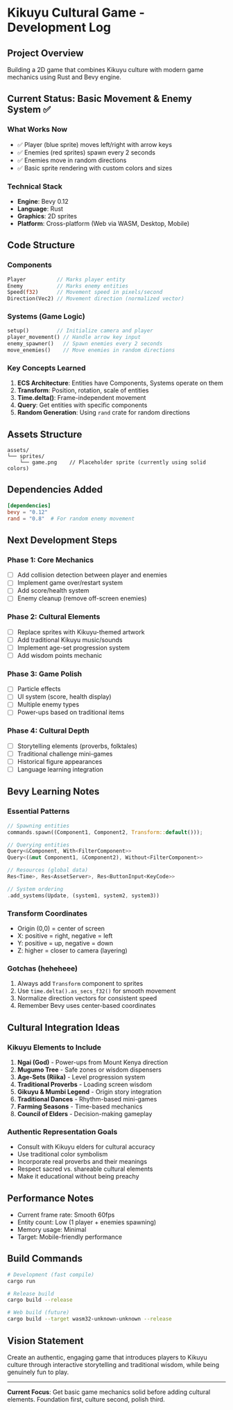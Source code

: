 # Kikuyu Cultural Game - Development Log

## Project Overview
Building a 2D game that combines Kikuyu culture with modern game mechanics using Rust and Bevy engine.

## Current Status: Basic Movement & Enemy System ✅

### What Works Now
- ✅ Player (blue sprite) moves left/right with arrow keys
- ✅ Enemies (red sprites) spawn every 2 seconds
- ✅ Enemies move in random directions
- ✅ Basic sprite rendering with custom colors and sizes

### Technical Stack
- **Engine**: Bevy 0.12
- **Language**: Rust
- **Graphics**: 2D sprites
- **Platform**: Cross-platform (Web via WASM, Desktop, Mobile)

## Code Structure

### Components
```rust
Player          // Marks player entity
Enemy           // Marks enemy entities  
Speed(f32)      // Movement speed in pixels/second
Direction(Vec2) // Movement direction (normalized vector)
```

### Systems (Game Logic)
```rust
setup()         // Initialize camera and player
player_movement() // Handle arrow key input
enemy_spawner()   // Spawn enemies every 2 seconds
move_enemies()    // Move enemies in random directions
```

### Key Concepts Learned
1. **ECS Architecture**: Entities have Components, Systems operate on them
2. **Transform**: Position, rotation, scale of entities
3. **Time.delta()**: Frame-independent movement
4. **Query**: Get entities with specific components
5. **Random Generation**: Using `rand` crate for random directions

## Assets Structure
```
assets/
└── sprites/
    └── game.png    // Placeholder sprite (currently using solid colors)
```

## Dependencies Added
```toml
[dependencies]
bevy = "0.12"
rand = "0.8"  # For random enemy movement
```

## Next Development Steps

### Phase 1: Core Mechanics
- [ ] Add collision detection between player and enemies
- [ ] Implement game over/restart system  
- [ ] Add score/health system
- [ ] Enemy cleanup (remove off-screen enemies)

### Phase 2: Cultural Elements
- [ ] Replace sprites with Kikuyu-themed artwork
- [ ] Add traditional Kikuyu music/sounds
- [ ] Implement age-set progression system
- [ ] Add wisdom points mechanic

### Phase 3: Game Polish
- [ ] Particle effects
- [ ] UI system (score, health display)
- [ ] Multiple enemy types
- [ ] Power-ups based on traditional items

### Phase 4: Cultural Depth
- [ ] Storytelling elements (proverbs, folktales)
- [ ] Traditional challenge mini-games
- [ ] Historical figure appearances
- [ ] Language learning integration

## Bevy Learning Notes

### Essential Patterns
```rust
// Spawning entities
commands.spawn((Component1, Component2, Transform::default()));

// Querying entities
Query<&Component, With<FilterComponent>>
Query<(&mut Component1, &Component2), Without<FilterComponent>>

// Resources (global data)
Res<Time>, Res<AssetServer>, Res<ButtonInput<KeyCode>>

// System ordering
.add_systems(Update, (system1, system2, system3))
```

### Transform Coordinates
- Origin (0,0) = center of screen
- X: positive = right, negative = left  
- Y: positive = up, negative = down
- Z: higher = closer to camera (layering)

### Gotchas (heheheee)
1. Always add `Transform` component to sprites
2. Use `time.delta().as_secs_f32()` for smooth movement
3. Normalize direction vectors for consistent speed
4. Remember Bevy uses center-based coordinates

## Cultural Integration Ideas

### Kikuyu Elements to Include
1. **Ngai (God)** - Power-ups from Mount Kenya direction
2. **Mugumo Tree** - Safe zones or wisdom dispensers
3. **Age-Sets (Riika)** - Level progression system
4. **Traditional Proverbs** - Loading screen wisdom
5. **Gikuyu & Mumbi Legend** - Origin story integration
6. **Traditional Dances** - Rhythm-based mini-games
7. **Farming Seasons** - Time-based mechanics
8. **Council of Elders** - Decision-making gameplay

### Authentic Representation Goals
- Consult with Kikuyu elders for cultural accuracy
- Use traditional color symbolism
- Incorporate real proverbs and their meanings
- Respect sacred vs. shareable cultural elements
- Make it educational without being preachy

## Performance Notes
- Current frame rate: Smooth 60fps
- Entity count: Low (1 player + enemies spawning)
- Memory usage: Minimal
- Target: Mobile-friendly performance

## Build Commands
```bash
# Development (fast compile)
cargo run

# Release build
cargo build --release

# Web build (future)
cargo build --target wasm32-unknown-unknown --release
```

## Vision Statement
Create an authentic, engaging game that introduces players to Kikuyu culture through interactive storytelling and traditional wisdom, while being genuinely fun to play.

---

**Current Focus**: Get basic game mechanics solid before adding cultural elements. Foundation first, culture second, polish third.